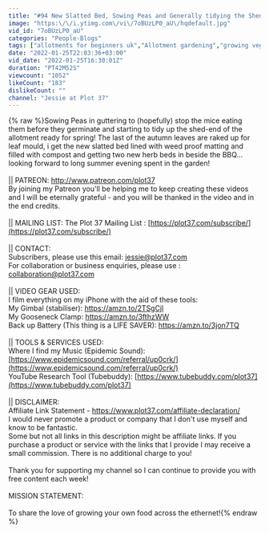 ```yaml
---
title: "#94 New Slatted Bed, Sowing Peas and Generally tidying the Shed area for Spring! || Plot 37"
image: "https:\/\/i.ytimg.com\/vi\/7oBUzLP0_aU\/hqdefault.jpg"
vid_id: "7oBUzLP0_aU"
categories: "People-Blogs"
tags: ["allotments for beginners uk","Allotment gardening","growing vegetables"]
date: "2022-01-25T22:03:36+03:00"
vid_date: "2022-01-25T16:30:01Z"
duration: "PT42M52S"
viewcount: "1052"
likeCount: "183"
dislikeCount: ""
channel: "Jessie at Plot 37"
---
```

{% raw %}Sowing Peas in guttering to (hopefully) stop the mice eating them before they germinate and starting to tidy up the shed-end of the allotment ready for spring! The last of the autumn leaves are raked up for leaf mould, i get the new slatted bed lined with weed proof matting and filled with compost and getting two new herb beds in beside the BBQ... looking forward to long summer evening spent in the garden!<br /><br />|| PATREON: <a rel="nofollow" target="blank" href="http://www.patreon.com/plot37">http://www.patreon.com/plot37</a><br />By joining my Patreon you'll be helping me to keep creating these videos and I will be eternally grateful - and you will be thanked in the video and in the end credits.<br /><br />|| MAILING LIST: The Plot 37 Mailing List : [<a rel="nofollow" target="blank" href="https://plot37.com/subscribe/](https://plot37.com/subscribe/)">https://plot37.com/subscribe/](https://plot37.com/subscribe/)</a><br /><br />|| CONTACT:<br />Subscribers, please use this email: jessie@plot37.com<br />For collaboration or business enquiries, please use : collaboration@plot37.com<br /><br />|| VIDEO GEAR USED:<br />I film everything on my iPhone with the aid of these tools: <br />My Gimbal (stabiliser): <a rel="nofollow" target="blank" href="https://amzn.to/2TSgCjl">https://amzn.to/2TSgCjl</a> <br />My Gooseneck Clamp: <a rel="nofollow" target="blank" href="https://amzn.to/3fthzWW">https://amzn.to/3fthzWW</a> <br />Back up Battery (This thing is a LIFE SAVER): <a rel="nofollow" target="blank" href="https://amzn.to/3jon7TQ">https://amzn.to/3jon7TQ</a><br /><br />|| TOOLS &amp; SERVICES USED:<br />Where I find my Music (Epidemic Sound): [<a rel="nofollow" target="blank" href="https://www.epidemicsound.com/referral/up0crk/](https://www.epidemicsound.com/referral/up0crk/)">https://www.epidemicsound.com/referral/up0crk/](https://www.epidemicsound.com/referral/up0crk/)</a><br />YouTube Research Tool (Tubebuddy): [<a rel="nofollow" target="blank" href="https://www.tubebuddy.com/plot37](https://www.tubebuddy.com/plot37)">https://www.tubebuddy.com/plot37](https://www.tubebuddy.com/plot37)</a><br /><br />|| DISCLAIMER:<br />Affiliate Link Statement - <a rel="nofollow" target="blank" href="https://www.plot37.com/affiliate-declaration/">https://www.plot37.com/affiliate-declaration/</a><br />I would never promote a product or company that I don't use myself and know to be fantastic.<br />Some but not all links in this description might be affiliate links. If you purchase a product or service with the links that I provide I may receive a small commission. There is no additional charge to you! <br /><br />Thank you for supporting my channel so I can continue to provide you with free content each week!<br /><br />MISSION STATEMENT:<br /><br />To share the love of growing your own food across the ethernet!{% endraw %}
